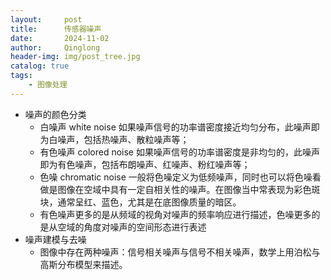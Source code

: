 ```yaml
---
layout:     post
title:      传感器噪声
date:       2024-11-02
author:     Qinglong
header-img: img/post_tree.jpg
catalog: true
tags:
    - 图像处理
---
```


- 噪声的颜色分类
	- 白噪声 white noise
	  如果噪声信号的功率谱密度接近均匀分布，此噪声即为白噪声，包括热噪声、散粒噪声等；
	- 有色噪声 colored noise
	  如果噪声信号的功率谱密度是非均匀的，此噪声即为有色噪声，包括布朗噪声、红噪声、粉红噪声等；
	- 色噪 chromatic noise
	  一般将色噪定义为低频噪声，同时也可以将色噪看做是图像在空域中具有一定自相关性的噪声。在图像当中常表现为彩色斑块，通常呈红、蓝色，尤其是在底图像质量的暗区。
	- 有色噪声更多的是从频域的视角对噪声的频率响应进行描述，色噪更多的是从空域的角度对噪声的空间形态进行表述
- 噪声建模与去噪
	- 图像中存在两种噪声：信号相关噪声与信号不相关噪声，数学上用泊松与高斯分布模型来描述。

